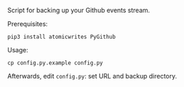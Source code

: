 Script for backing up your Github events stream.

Prerequisites:
    
    pip3 install atomicwrites PyGithub

Usage:

    cp config.py.example config.py

Afterwards, edit `config.py`: set URL and backup directory.
